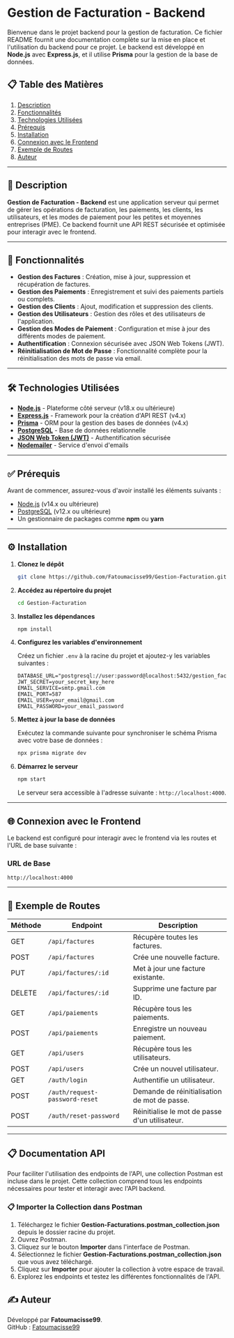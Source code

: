 
# Gestion de Facturation - Backend

Bienvenue dans le projet backend pour la gestion de facturation. Ce fichier README fournit une documentation complète sur la mise en place et l'utilisation du backend pour ce projet. Le backend est développé en **Node.js** avec **Express.js**, et il utilise **Prisma** pour la gestion de la base de données.

## 📋 Table des Matières
1. [Description](#description)
2. [Fonctionnalités](#fonctionnalités)
3. [Technologies Utilisées](#technologies-utilisées)
4. [Prérequis](#prérequis)
5. [Installation](#installation)
6. [Connexion avec le Frontend](#connexion-avec-le-frontend)
7. [Exemple de Routes](#exemple-de-routes)
8. [Auteur](#auteur)

---

## 📄 Description

**Gestion de Facturation - Backend** est une application serveur qui permet de gérer les opérations de facturation, les paiements, les clients, les utilisateurs, et les modes de paiement pour les petites et moyennes entreprises (PME). Ce backend fournit une API REST sécurisée et optimisée pour interagir avec le frontend.

---

## 🚀 Fonctionnalités

- **Gestion des Factures** : Création, mise à jour, suppression et récupération de factures.
- **Gestion des Paiements** : Enregistrement et suivi des paiements partiels ou complets.
- **Gestion des Clients** : Ajout, modification et suppression des clients.
- **Gestion des Utilisateurs** : Gestion des rôles et des utilisateurs de l'application.
- **Gestion des Modes de Paiement** : Configuration et mise à jour des différents modes de paiement.
- **Authentification** : Connexion sécurisée avec JSON Web Tokens (JWT).
- **Réinitialisation de Mot de Passe** : Fonctionnalité complète pour la réinitialisation des mots de passe via email.

---

## 🛠️ Technologies Utilisées

- **[Node.js](https://nodejs.org/)** - Plateforme côté serveur (v18.x ou ultérieure)
- **[Express.js](https://expressjs.com/)** - Framework pour la création d'API REST (v4.x)
- **[Prisma](https://www.prisma.io/)** - ORM pour la gestion des bases de données (v4.x)
- **[PostgreSQL](https://www.postgresql.org/)** - Base de données relationnelle
- **[JSON Web Token (JWT)](https://jwt.io/)** - Authentification sécurisée
- **[Nodemailer](https://nodemailer.com/)** - Service d'envoi d'emails

---

## ✅ Prérequis

Avant de commencer, assurez-vous d'avoir installé les éléments suivants :
- [Node.js](https://nodejs.org/) (v14.x ou ultérieure)
- [PostgreSQL](https://www.postgresql.org/) (v12.x ou ultérieure)
- Un gestionnaire de packages comme **npm** ou **yarn**

---

## ⚙️ Installation

1. **Clonez le dépôt**

   ```bash
   git clone https://github.com/Fatoumacisse99/Gestion-Facturation.git
   ```

2. **Accédez au répertoire du projet**

   ```bash
   cd Gestion-Facturation
   ```

3. **Installez les dépendances**

   ```bash
   npm install
   ```

4. **Configurez les variables d'environnement**

   Créez un fichier `.env` à la racine du projet et ajoutez-y les variables suivantes :

   ```env
   DATABASE_URL="postgresql://user:password@localhost:5432/gestion_facturation"
   JWT_SECRET=your_secret_key_here
   EMAIL_SERVICE=smtp.gmail.com
   EMAIL_PORT=587
   EMAIL_USER=your_email@gmail.com
   EMAIL_PASSWORD=your_email_password
   ```

5. **Mettez à jour la base de données**

   Exécutez la commande suivante pour synchroniser le schéma Prisma avec votre base de données :

   ```bash
   npx prisma migrate dev
   ```

6. **Démarrez le serveur**

   ```bash
   npm start
   ```

   Le serveur sera accessible à l'adresse suivante : `http://localhost:4000`.

---

## 🌐 Connexion avec le Frontend

Le backend est configuré pour interagir avec le frontend via les routes et l'URL de base suivante :

### URL de Base
```
http://localhost:4000
```

---

## 🔗 Exemple de Routes

| Méthode | Endpoint                | Description                                  |
|---------|-------------------------|----------------------------------------------|
| GET     | `/api/factures`         | Récupère toutes les factures.               |
| POST    | `/api/factures`         | Crée une nouvelle facture.                  |
| PUT     | `/api/factures/:id`     | Met à jour une facture existante.           |
| DELETE  | `/api/factures/:id`     | Supprime une facture par ID.                |
| GET     | `/api/paiements`        | Récupère tous les paiements.                |
| POST    | `/api/paiements`        | Enregistre un nouveau paiement.             |
| GET     | `/api/users`            | Récupère tous les utilisateurs.             |
| POST    | `/api/users`            | Crée un nouvel utilisateur.                 |
| GET     | `/auth/login`           | Authentifie un utilisateur.                 |
| POST    | `/auth/request-password-reset` | Demande de réinitialisation de mot de passe. |
| POST    | `/auth/reset-password`  | Réinitialise le mot de passe d'un utilisateur. |

---
## 📋 Documentation API

Pour faciliter l'utilisation des endpoints de l'API, une collection Postman est incluse dans le projet. Cette collection comprend tous les endpoints nécessaires pour tester et interagir avec l'API backend.

### 📋 Importer la Collection dans Postman
1. Téléchargez le fichier **Gestion-Facturations.postman_collection.json** depuis le dossier racine du projet.
2. Ouvrez Postman.
3. Cliquez sur le bouton **Importer** dans l'interface de Postman.
4. Sélectionnez le fichier **Gestion-Facturations.postman_collection.json** que vous avez téléchargé.
5. Cliquez sur **Importer** pour ajouter la collection à votre espace de travail.
6. Explorez les endpoints et testez les différentes fonctionnalités de l'API.

## ✍️ Auteur

Développé par **Fatoumacisse99**.  
GitHub : [Fatoumacisse99](https://github.com/Fatoumacisse99)
